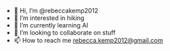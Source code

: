 - 👋 Hi, I’m @rebeccakemp2012
- 👀 I’m interested in hiking
- 🌱 I’m currently learning AI
- 💞️ I’m looking to collaborate on stuff
- 📫 How to reach me rebecca.kemp2012@gmail.com

<!---
rebeccakemp2012/rebeccakemp2012 is a ✨ special ✨ repository because its `README.md` (this file) appears on your GitHub profile.
You can click the Preview link to take a look at your changes.
--->
